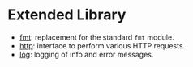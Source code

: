 # Extended Library

- [fmt](https://github.com/self-host/self-host/blob/master/docs/extendedlibs-fmt.md): replacement for the standard `fmt` module.
- [http](https://github.com/self-host/self-host/blob/master/docs/extendedlibs-http.md): interface to perform various HTTP requests.
- [log](https://github.com/self-host/self-host/blob/master/docs/extendedlibs-log.md): logging of info and error messages.
